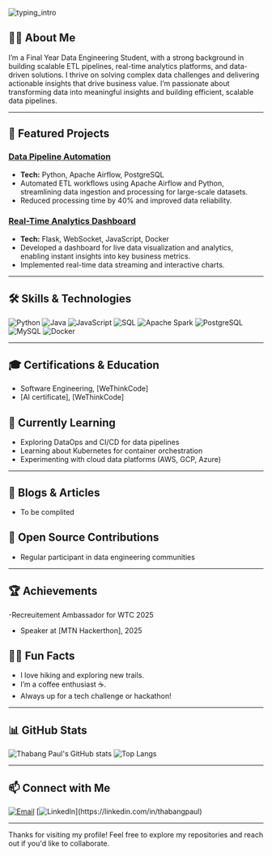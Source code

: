 


![typing_intro](https://github.com/user-attachments/assets/07b0ed99-9b14-47cc-8cf7-343085f7d2ec)




## 🧑‍💼 About Me

I’m a Final Year Data Engineering Student,  with a strong background in building scalable ETL pipelines, real-time analytics platforms, and data-driven solutions. I thrive on solving complex data challenges and delivering actionable insights that drive business value.
I’m passionate about transforming data into meaningful insights and building efficient, scalable data pipelines.

---

## 🚀 Featured Projects

### [Data Pipeline Automation](https://)
- **Tech:** Python, Apache Airflow, PostgreSQL
- Automated ETL workflows using Apache Airflow and Python, streamlining data ingestion and processing for large-scale datasets.
- Reduced processing time by 40% and improved data reliability.

### [Real-Time Analytics Dashboard](https://)
- **Tech:** Flask, WebSocket, JavaScript, Docker
- Developed a dashboard for live data visualization and analytics, enabling instant insights into key business metrics.
- Implemented real-time data streaming and interactive charts.

<!-- Add more project highlights as you grow! -->

---

## 🛠️ Skills & Technologies

![Python](https://img.shields.io/badge/-Python-blue?logo=python&logoColor=white)
![Java](https://img.shields.io/badge/-Java-red?logo=java&logoColor=white)
![JavaScript](https://img.shields.io/badge/-JavaScript-yellow?logo=javascript&logoColor=white)
![SQL](https://img.shields.io/badge/-SQL-blue?logo=postgresql&logoColor=white)
![Apache Spark](https://img.shields.io/badge/-Apache%20Spark-FDEE21?logo=apachespark&logoColor=black)
![PostgreSQL](https://img.shields.io/badge/-PostgreSQL-336791?logo=postgresql&logoColor=white)
![MySQL](https://img.shields.io/badge/-MySQL-4479A1?logo=mysql&logoColor=white)
![Docker](https://img.shields.io/badge/-Docker-2496ED?logo=docker&logoColor=white)
<!-- Add more badges as needed -->

---

## 🎓 Certifications & Education

- Software Engineering, [WeThinkCode]
- [AI certificate], [WeThinkCode]


## 🌱 Currently Learning

- Exploring DataOps and CI/CD for data pipelines
- Learning about Kubernetes for container orchestration 
- Experimenting with cloud data platforms (AWS, GCP, Azure)

---

## 📝 Blogs & Articles

- To be complited


## 🤝 Open Source Contributions


- Regular participant in data engineering communities

---

## 🏆 Achievements

-Recreuitement Ambassador for WTC 2025
- Speaker at [MTN Hackerthon], 2025

## 🙋‍♂️ Fun Facts

- I love hiking and exploring new trails.
- I’m a coffee enthusiast ☕.
- Always up for a tech challenge or hackathon!

---

## 📊 GitHub Stats

![Thabang Paul's GitHub stats](https://github-readme-stats.vercel.app/api?username=Ned-Deev&show_icons=true&theme=radical)
![Top Langs](https://github-readme-stats.vercel.app/api/top-langs/?username=Ned-Deev&layout=compact&theme=radical)

---

## 📫 Connect with Me

[![Email](https://img.shields.io/badge/mbathathabangpaul@gmail.com-blue?style=flat&logo=gmail)](mailto:thabangpaul@example.com)
[![LinkedIn](https://img.shields.io/badge/[LinkedIn-thabangpau](https://www.linkedin.com/in/thabang-mbatha-805040273/)-blue?logo=linkedin&logoColor=white)](https://linkedin.com/in/thabangpaul)


---

Thanks for visiting my profile! Feel free to explore my repositories and reach out if you'd like to collaborate.

